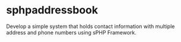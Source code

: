 # sphpaddressbook
Develop a simple system that holds contact information with multiple address and phone numbers using sPHP Framework.
